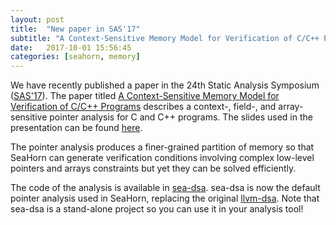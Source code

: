 ```yaml
---
layout: post
title:  "New paper in SAS'17"
subtitle: "A Context-Sensitive Memory Model for Verification of C/C++ Programs"
date:   2017-10-01 15:56:45
categories: [seahorn, memory]
---
```


We have recently published a paper in the 24th Static Analysis
Symposium
([SAS'17](http://staticanalysis.org/sas2017/sas2017.html)). The paper
titled
[A Context-Sensitive Memory Model for Verification of C/C++ Programs](http://seahorn.github.io/papers/sea-dsa-SAS17.pdf) describes
a context-, field-, and array-sensitive pointer analysis for C and C++
programs. The slides used in the presentation can be
found [here](http://seahorn.github.io/papers/sas17_slides.pdf).

The pointer analysis produces a finer-grained partition of memory so
that SeaHorn can generate verification conditions involving complex
low-level pointers and arrays constraints but yet they can be solved
efficiently. 

The code of the analysis is available
in [sea-dsa](https://github.com/seahorn/sea-dsa). sea-dsa is now the
default pointer analysis used in SeaHorn, replacing the
original [llvm-dsa](https://github.com/seahorn/llvm-dsa).  Note that
sea-dsa is a stand-alone project so you can use it in your analysis
tool!


